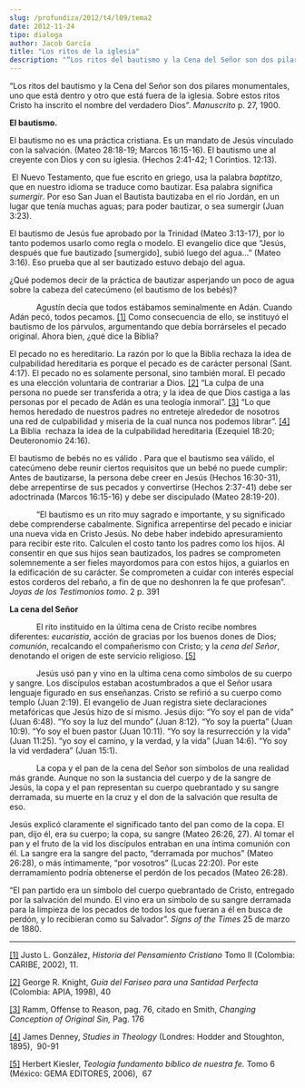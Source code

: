```yaml
---
slug: /profundiza/2012/t4/l09/tema2
date: 2012-11-24
tipo: dialoga
author: Jacob García
title: "Los ritos de la iglesia"
description: "“Los ritos del bautismo y la Cena del Señor son dos pilares monumentales, uno  que está dentro y otro que está fuera de la iglesia. Sobre estos ritos Cristo  ha inscrito el nombre del verdadero Dios”. Manuscrito p. 27, 1900."
---
```


“Los ritos del bautismo y la Cena del Señor son dos pilares monumentales, uno que está dentro y otro que está fuera de la iglesia. Sobre estos ritos Cristo ha inscrito el nombre del verdadero Dios”. _Manuscrito_ p. 27, 1900.

**El bautismo.**

El bautismo no es una práctica cristiana. Es un mandato de Jesús vinculado con la salvación. (Mateo 28:18-19; Marcos 16:15-16). El bautismo une al creyente con Dios y con su iglesia. (Hechos 2:41-42; 1 Corintios. 12:13).

 El Nuevo Testamento, que fue escrito en griego, usa la palabra _baptitzo_, que en nuestro idioma se traduce como bautizar. Esa palabra significa _sumergir_. Por eso San Juan el Bautista bautizaba en el río Jordán, en un lugar que tenía muchas aguas; para poder bautizar, o sea sumergir (Juan 3:23).

El bautismo de Jesús fue aprobado por la Trinidad (Mateo 3:13-17), por lo tanto podemos usarlo como regla o modelo. El evangelio dice que “Jesús, después que fue bautizado [sumergido], subió luego del agua…” (Mateo 3:16). Eso prueba que al ser bautizado estuvo debajo del agua.

¿Qué podemos decir de la práctica de bautizar asperjando un poco de agua sobre la cabeza del catecúmeno (el bautismo de los bebés)?

            Agustín decía que todos estábamos seminalmente en Adán. Cuando Adán pecó, todos pecamos. [[1]](file:///C:/Documents%20and%20Settings/ifo/My%20Documents/Downloads/Los%20ritos%20de%20la%20iglesia.docx#_ftn1 "") Como consecuencia de ello, se instituyó el bautismo de los párvulos, argumentando que debía borrárseles el pecado original. Ahora bien, ¿qué dice la Biblia?

El pecado no es hereditario. La razón por lo que la Biblia rechaza la idea de culpabilidad hereditaria es porque el pecado es de carácter personal (Sant. 4:17). El pecado no es solamente personal, sino también moral. El pecado es una elección voluntaria de contrariar a Dios. [[2]](file:///C:/Documents%20and%20Settings/ifo/My%20Documents/Downloads/Los%20ritos%20de%20la%20iglesia.docx#_ftn2 "") “La culpa de una persona no puede ser transferida a otra; y la idea de que Dios castiga a las personas por el pecado de Adán es una teología inmoral”. [[3]](file:///C:/Documents%20and%20Settings/ifo/My%20Documents/Downloads/Los%20ritos%20de%20la%20iglesia.docx#_ftn3 "") “Lo que hemos heredado de nuestros padres no entreteje alrededor de nosotros una red de culpabilidad y miseria de la cual nunca nos podemos librar”. [[4]](file:///C:/Documents%20and%20Settings/ifo/My%20Documents/Downloads/Los%20ritos%20de%20la%20iglesia.docx#_ftn4 "") La Biblia  rechaza la idea de la culpabilidad hereditaria (Ezequiel 18:20; Deuteronomio 24:16).

El bautismo de bebés no es válido _._ Para que el bautismo sea válido, el catecúmeno debe reunir ciertos requisitos que un bebé no puede cumplir: Antes de bautizarse, la persona debe creer en Jesús (Hechos 16:30-31), debe arrepentirse de sus pecados y convertirse (Hechos 2:37-41) debe ser adoctrinada (Marcos 16:15-16) y debe ser discipulado (Mateo 28:19-20).

            “El bautismo es un rito muy sagrado e importante, y su significado debe comprenderse cabalmente. Significa arrepentirse del pecado e iniciar una nueva vida en Cristo Jesús. No debe haber indebido apresuramiento para recibir este rito. Calculen el costo tanto los padres como los hijos. Al consentir en que sus hijos sean bautizados, los padres se comprometen solemnemente a ser fieles mayordomos para con estos hijos, a guiarlos en la edificación de su carácter. Se comprometen a cuidar con interés especial estos corderos del rebaño, a fin de que no deshonren la fe que profesan”. _Joyas de los Testimonios tomo_. 2 p. 391

**La cena del Señor**

            El rito instituido en la última cena de Cristo recibe nombres diferentes: _eucaristía_, acción de gracias por los buenos dones de Dios; _comunión_, recalcando el compañerismo con Cristo; y la _cena del Señor_, denotando el origen de este servicio religioso. [[5]](file:///C:/Documents%20and%20Settings/ifo/My%20Documents/Downloads/Los%20ritos%20de%20la%20iglesia.docx#_ftn5 "")

            Jesús usó pan y vino en la ultima cena como símbolos de su cuerpo y sangre. Los discípulos estaban acostumbrados a que el Señor usara lenguaje figurado en sus enseñanzas. Cristo se refirió a su cuerpo como templo (Juan 2:19). El evangelio de Juan registra siete declaraciones metafóricas que Jesús hizo de sí mismo. Jesús dijo: “Yo soy el pan de vida” (Juan 6:48). “Yo soy la luz del mundo” (Juan 8:12). “Yo soy la puerta” (Juan 10:9). “Yo soy el buen pastor (Juan 10:11). “Yo soy la resurrección y la vida” (Juan 11:25). “yo soy el camino, y la verdad, y la vida” (Juan 14:6). “Yo soy la vid verdadera” (Juan 15:1).

            La copa y el pan de la cena del Señor son símbolos de una realidad más grande. Aunque no son la sustancia del cuerpo y de la sangre de Jesús, la copa y el pan representan su cuerpo quebrantado y su sangre derramada, su muerte en la cruz y el don de la salvación que resulta de eso.

Jesús explicó claramente el significado tanto del pan como de la copa. El pan, dijo él, era su cuerpo; la copa, su sangre (Mateo 26:26, 27). Al tomar el pan y el fruto de la vid los discípulos entraban en una íntima comunión con él. La sangre era la sangre del pacto, “derramada por muchos” (Mateo 26:28), o más íntimamente, “por vosotros” (Lucas 22:20). Por este derramamiento podría obtenerse el perdón de los pecados (Mateo 26:28).

“El pan partido era un símbolo del cuerpo quebrantado de Cristo, entregado por la salvación del mundo. El vino era un símbolo de su sangre derramada para la limpieza de los pecados de todos los que fueran a él en busca de perdón, y lo recibieran como su Salvador”. _Signs of the Times_ 25 de marzo de 1880.

* * *

[[1]](file:///C:/Documents%20and%20Settings/ifo/My%20Documents/Downloads/Los%20ritos%20de%20la%20iglesia.docx#_ftnref1 "") Justo L. González, _Historia del Pensamiento Cristiano_ Tomo II (Colombia: CARIBE, 2002), 11.

[[2]](file:///C:/Documents%20and%20Settings/ifo/My%20Documents/Downloads/Los%20ritos%20de%20la%20iglesia.docx#_ftnref2 "") George R. Knight, _Guía del Fariseo para una Santidad Perfecta_ (Colombia: APIA, 1998), 40

[[3]](file:///C:/Documents%20and%20Settings/ifo/My%20Documents/Downloads/Los%20ritos%20de%20la%20iglesia.docx#_ftnref3 "") Ramm, Offense to Reason, pag. 76, citado en Smith, _Changing Conception of Original Sin,_ Pag. 176

[[4]](file:///C:/Documents%20and%20Settings/ifo/My%20Documents/Downloads/Los%20ritos%20de%20la%20iglesia.docx#_ftnref4 "") James Denney, _Studies in Theology_ (Londres: Hodder and Stoughton, 1895),  90-91

[[5]](file:///C:/Documents%20and%20Settings/ifo/My%20Documents/Downloads/Los%20ritos%20de%20la%20iglesia.docx#_ftnref5 "") Herbert Kiesler, _Teología fundamento bíblico de nuestra fe._ Tomo 6 (México: GEMA EDITORES, 2006),  67
